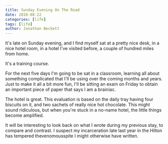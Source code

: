 ```yaml
---
title: Sunday Evening On The Road
date: 2010-08-22
categories: [life]
tags: [life]
author: Jonathan Beckett
---
```


It's late on Sunday evening, and I find myself sat at a pretty nice desk, in a nice hotel room, in a hotel I've visited before, a couple of hundred miles from home.

It's a training course.

For the next five days I'm going to be sat in a classroom, learning all about something complicated that I'll be using over the coming months and years. Just to make it all a bit more fun, I'll be sitting an exam on Friday to obtain an important piece of paper that says I am a brainiac.

The hotel is great. This evaluation is based on the daily tray having four biscuits on it, and two sachets of really nice hot chocolate. This might sound ridiculous, but when you're stuck in a no-name hotel, the little things become amplified.

It will be interesting to look back on what I wrote during my previous stay, to compare and contrast. I suspect my incarceration late last year in the Hilton has tempered thevenomousspite I might otherwise have written.